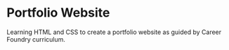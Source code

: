 # Portfolio Website
 Learning HTML and CSS to create a portfolio website as guided by Career Foundry curriculum.
